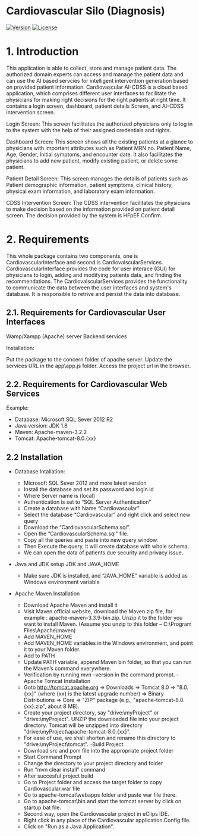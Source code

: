 # Cardiovascular Silo (Diagnosis)
<!-- make your own badges from here: http://shields.io/ -->
[![Version](https://img.shields.io/badge/IMP-2.5-green.svg)](http://imprc.cafe24.com/)
[![License](https://img.shields.io/badge/Apache%20License%20-Version%202.0-yellowgreen.svg)](https://www.apache.org/licenses/LICENSE-2.0)

# 1. Introduction
This application is able to collect, store and manage patient data. The authorized domain experts can access and manage the patient data and can use the 
AI based servcies for intelligent intervention generation based on provided patient information.
Cardiovascular AI-CDSS is a cloud based application, which comprises different user interfaces to facilitate the physicians for making right decisions for the right patients at right time. It contains a login screen, dashboard, patient details Screen, and AI-CDSS intervention screen.

Login Screen: This screen facilitates the authorized physicians only to log in to the system with the help of their assigned credentials and rights.

Dashboard Screen: This screen shows all the existing patients at a glance to physicians with important attributes such as Patient MRN no. Patient Name, Age, Gender, Initial symptoms, and encounter date. It also facilitates the physicians to add new patient, modify existing patient, or delete some patient.

Patient Detail Screen: This screen manages the details of patients such as Patient demographic information, patient symptoms, clinical history, physical exam information, and laboratory exam information.

CDSS Intervention Screen: The CDSS intervention facilitates the physicians to make decision based on the information provided on patient detail screen. The decision provided by the system is HFpEF Confirm.



# 2. Requirements

This whole package contains two components, one is CardiovascularInterface and second is CardiovalscularServices.
CardiovascularInterface provides the code for user interace (GUI) for physicians to login, adding and modifying patients data, and finding the recommendations. The CardiovalscularServices provides the functionality to communicate the data between the user interfaces and system's database. It is responsible to retrive and persist the data into database.

## 2.1. Requirements for Cardiovascular User Interfaces

Wamp/Xampp (Apache) server
Backend services 

Installation:

Put the package to the concern folder of apache server. 
Update the services URL in the app\app.js folder.
Access the project url in the browser.

## 2.2. Requirements for Cardiovascular Web Services
Example:
- Database: Microsoft SQL Sever 2012 R2
- Java version: JDK 1.8 
- Maven: Apache-maven-3.2.2
- Tomcat: Apache-tomcat-8.0.{xx}

## 2.2 Installation
- Database Intallation:
	*	Microsoft SQL Sever 2012 and more latest version
	*	Install the database and set its password and login id
	*	Where Server name is (local)
	*	Authentication is set to “SQL Server Authentication”
	*	Create a database with Name “Cardiovascular”
	*	Select the database “Cardiovascular” and right click and select new query
	*	Download the “CardiovascularSchema.sql”.
	*	Open the “CardiovascularSchema.sql" file.
	*	Copy all the queries and paste into  new query window.
	*	Then Execute the query, it will create database with whole schema.
	*	We can open the data of patients due security and privacy issue.

- Java and JDK setup
	JDK and JAVA_HOME
	*	Make sure JDK is installed, and “JAVA_HOME” variable is added as Windows environment variable
- Apache Maven Installation
	*	Download Apache Maven and install it
	*	Visit Maven official website, download the Maven zip file,
		for example : apache-maven-3.3.9-bin.zip. Unzip it to the folder you want to install Maven.
		(Assume you unzip to this folder – C:\Program Files\Apache\maven)
	*	Add MAVEN_HOME
	*	Add  MAVEN_HOME variables in the Windows environment, and point it to your Maven folder.
	*	Add to PATH
	*	Update PATH variable, append Maven bin folder, so that you can run the Maven’s command everywhere.
	*	Verification by running  mvn –version in the command prompt.
-Apache Tomcat Installation
	*	Goto http://tomcat.apache.org ⇒ Downloads ⇒ Tomcat 8.0 ⇒ "8.0.{xx}" (where {xx} is the latest upgrade number) ⇒ Binary Distributions ⇒ Core ⇒ "ZIP" package (e.g., "apache-tomcat-8.0.{xx}.zip", about 8 MB).
	*	Create your project directory, say "drive:\myProject" or "drive:\myProject". UNZIP the downloaded file into your project directory. Tomcat will be unzipped into directory "drive:\myProject\apache-tomcat-8.0.{xx}".
	*	For ease of use, we shall shorten and rename this directory to "drive:\myProject\tomcat".
-Build Project
	*	Download src and pom file into the appropriate project folder
	*	Start Command Prompt
	*	Change the directory to your project directory and folder
	*	Run “mvn clear install” command
	*	After succesful project build  
	*	Go to Project folder and access the target folder to copy Cardiovascular.war file
	*	Go to apache-tomcat\webapps folder and paste war file there.
	*	Go to apache-tomcat\bin and start the tomcat server by click on startup.bat file.
	*	Second way, open the Cardiovascular project in eClips IDE.
	*	Right click in any place of the Cardiovascular application.Config file.
	*	Click on "Run as a Java Application".
